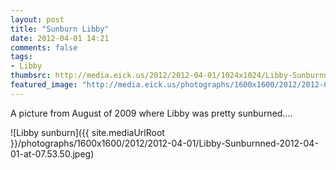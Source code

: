 ```yaml
---
layout: post
title: "Sunburn Libby"
date: 2012-04-01 14:21
comments: false
tags: 
- Libby
thumbsrc: http://media.eick.us/2012/2012-04-01/1024x1024/Libby-Sunburnned-2012-04-01-at-07.53.50.jpeg
featured_image: "http://media.eick.us/photographs/1600x1600/2012/2012-04-01/Libby-Sunburnned-2012-04-01-at-07.53.50.jpeg"
---
```

A picture from August of 2009 where Libby was pretty sunburned....



![Libby sunburn]({{ site.mediaUrlRoot }}/photographs/1600x1600/2012/2012-04-01/Libby-Sunburnned-2012-04-01-at-07.53.50.jpeg)
